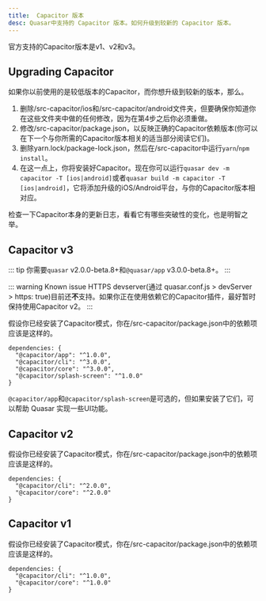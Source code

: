 ```yaml
---
title:  Capacitor 版本
desc: Quasar中支持的 Capacitor 版本。如何升级到较新的 Capacitor 版本。
---
```


官方支持的Capacitor版本是v1、v2和v3。

## Upgrading Capacitor

如果你以前使用的是较低版本的Capacitor，而你想升级到较新的版本，那么。

1. 删除/src-capacitor/ios和/src-capacitor/android文件夹，但要确保你知道你在这些文件夹中做的任何修改，因为在第4步之后你必须重做。
2. 修改/src-capacitor/package.json，以反映正确的Capacitor依赖版本(你可以在下一个与你所需的Capacitor版本相关的适当部分阅读它们)。
3. 删除yarn.lock/package-lock.json，然后在/src-capacitor中运行`yarn`/`npm install`。
4.  在这一点上，你将安装好Capacitor。现在你可以运行`quasar dev -m capacitor -T [ios|android]`或者`quasar build -m capacitor -T [ios|android]`，它将添加升级的iOS/Android平台，与你的Capacitor版本相对应。

检查一下Capacitor本身的更新日志，看看它有哪些突破性的变化，也是明智之举。

## Capacitor v3

::: tip
你需要`quasar` v2.0.0-beta.8+和`@quasar/app` v3.0.0-beta.8+。
:::

::: warning Known issue
HTTPS devserver(通过 quasar.conf.js > devServer > https: true)目前还**不**支持。如果你正在使用依赖它的Capacitor插件，最好暂时保持使用Capacitor v2。
:::

假设你已经安装了Capacitor模式，你在/src-capacitor/package.json中的依赖项应该是这样的。

```
dependencies: {
  "@capacitor/app": "^1.0.0",
  "@capacitor/cli": "^3.0.0",
  "@capacitor/core": "^3.0.0",
  "@capacitor/splash-screen": "^1.0.0"
}
```

`@capacitor/app`和`@capacitor/splash-screen`是可选的，但如果安装了它们，可以帮助 Quasar 实现一些UI功能。

## Capacitor v2

假设你已经安装了Capacitor模式，你在/src-capacitor/package.json中的依赖项应该是这样的。

```
dependencies: {
  "@capacitor/cli": "^2.0.0",
  "@capacitor/core": "^2.0.0"
}
```

## Capacitor v1

假设你已经安装了Capacitor模式，你在/src-capacitor/package.json中的依赖项应该是这样的。

```
dependencies: {
  "@capacitor/cli": "^1.0.0",
  "@capacitor/core": "^1.0.0"
}
```
